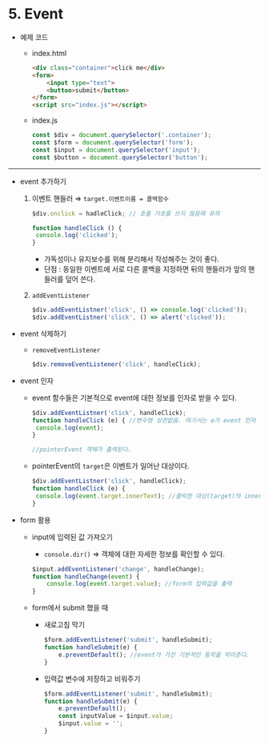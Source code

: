 # 5. Event

- 예제 코드
    - index.html
        
        ```html
        <div class="container">click me</div>
        <form>
        	<input type="text">
        	<button>submit</button>
        </form>
        <script src="index.js"></script>
        ```
        
    - index.js
        
        ```jsx
        const $div = document.querySelector('.container');
        const $form = document.querySelector('form');
        const $input = document.querySelector('input');
        const $button = document.querySelector('button');
        ```
        

---

- event 추가하기
    1. 이벤트 핸들러 ⇒ `target.이벤트이름 = 콜백함수`
        
        ```jsx
        $div.onclick = hadleClick; // 호출 기호를 쓰지 않음에 유의
        
        function handleClick () {
         console.log('clicked');
        }
        ```
        
        - 가독성이나 유지보수를 위해 분리해서 작성해주는 것이 좋다.
        - 단점 : 동일한 이벤트에 서로 다른 콜백을 지정하면 뒤의 핸들러가 앞의 핸들러를 덮어 쓴다.
    2. `addEventListener`
        
        ```jsx
        $div.addEventListner('click', () => console.log('clicked'));
        $div.addEventListner('click', () => alert('clicked'));
        ```
        
    
- event 삭제하기
    - `removeEventListener`
        
        ```jsx
        $div.removeEventListener('click', handleClick);
        ```
        

- event 인자
    - event 함수들은 기본적으로 event에 대한 정보를 인자로 받을 수 있다.
        
        ```jsx
        $div.addEventListner('click', handleClick);
        function handleClick (e) { //변수명 상관없음. 여기서는 e가 event 인자
         console.log(event);
        }
        
        //pointerEvent 객체가 출력된다.
        ```
        
    - pointerEvent의 `target`은 이벤트가 일어난 대상이다.
        
        ```jsx
        $div.addEventListner('click', handleClick);
        function handleClick (e) {
         console.log(event.target.innerText); //클릭한 대상(target)의 innerText를 가져옴
        }
        ```
        

- form 활용
    - input에 입력된 값 가져오기
        - `console.dir()` ⇒ 객체에 대한 자세한 정보를 확인할 수 있다.
        
        ```jsx
        $input.addEventListener('change', handleChange);
        function handleChange(event) {
        	console.log(event.target.value); //form의 입력값을 출력
        }
        ```
        
    - form에서 submit 했을 때
        - 새로고침 막기
            
            ```jsx
            $form.addEventListener('submit', handleSubmit);
            function handleSubmit(e) {
            	e.preventDefault(); //event가 가진 기본적인 동작을 막아준다.
            }
            ```
            
        - 입력값 변수에 저장하고 비워주기
            
            ```jsx
            $form.addEventListener('submit', handleSubmit);
            function handleSubmit(e) {
            	e.preventDefault();
            	const inputValue = $input.value;
            	$input.value = '';
            }
            ```